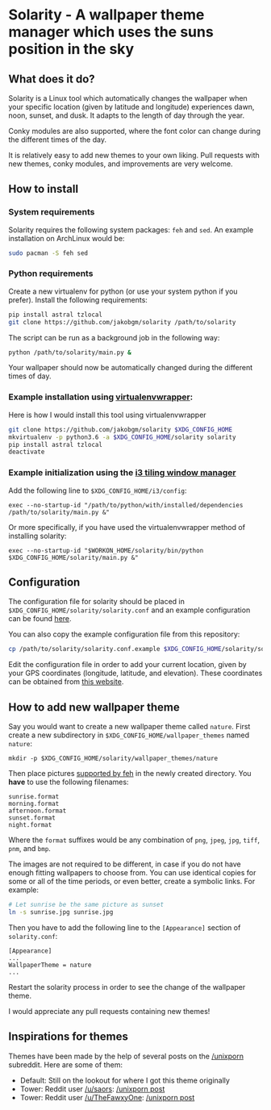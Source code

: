 # Solarity - A wallpaper theme manager which uses the suns position in the sky

## What does it do?
Solarity is a Linux tool which automatically changes the wallpaper when your specific location (given by latitude and longitude) experiences dawn, noon, sunset, and dusk. It adapts to the length of day through the year.

Conky modules are also supported, where the font color can change during the different times of the day.

It is relatively easy to add new themes to your own liking. Pull requests with new themes, conky modules, and improvements are very welcome.

## How to install

### System requirements
Solarity requires the following system packages: `feh` and `sed`. An example installation on ArchLinux would be:

```bash
sudo pacman -S feh sed
```

### Python requirements

Create a new virtualenv for python (or use your system python if you prefer). Install the following requirements:

```bash
pip install astral tzlocal
git clone https://github.com/jakobgm/solarity /path/to/solarity
```

The script can be run as a background job in the following way:

```bash
python /path/to/solarity/main.py &
```

Your wallpaper should now be automatically changed during the different times of day.

### Example installation using [virtualenvwrapper](https://virtualenvwrapper.readthedocs.io/en/latest/):
Here is how I would install this tool using virtualenvwrapper

```bash
git clone https://github.com/jakobgm/solarity $XDG_CONFIG_HOME
mkvirtualenv -p python3.6 -a $XDG_CONFIG_HOME/solarity solarity
pip install astral tzlocal
deactivate
```

### Example initialization using the [i3 tiling window manager](https://github.com/i3/i3)
Add the following line to `$XDG_CONFIG_HOME/i3/config`:

```config
exec --no-startup-id "/path/to/python/with/installed/dependencies /path/to/solarity/main.py &"
```

Or more specifically, if you have used the virtualenvwrapper method of installing solarity:

```config
exec --no-startup-id "$WORKON_HOME/solarity/bin/python $XDG_CONFIG_HOME/solarity/main.py &"
```

## Configuration
The configuration file for solarity should be placed in `$XDG_CONFIG_HOME/solarity/solarity.conf` and an example configuration can be found [here](https://github.com/JakobGM/solarity/blob/master/solarity.conf.example).

You can also copy the example configuration file from this repository:

```bash
cp /path/to/solarity/solarity.conf.example $XDG_CONFIG_HOME/solarity/solarity.conf
```

Edit the configuration file in order to add your current location, given by your GPS coordinates (longitude, latitude, and elevation). These coordinates can be obtained from [this website](https://www.latlong.net/).

## How to add new wallpaper theme
Say you would want to create a new wallpaper theme called `nature`. First create a new subdirectory in `$XDG_CONFIG_HOME/wallpaper_themes` named `nature`:

```
mkdir -p $XDG_CONFIG_HOME/solarity/wallpaper_themes/nature
```

Then place pictures [supported by feh](http://search.cpan.org/~kryde/Image-Base-Imlib2-1/lib/Image/Base/Imlib2.pm#DESCRIPTION) in the newly created directory. You **have** to use the following filenames:

```
sunrise.format
morning.format
afternoon.format
sunset.format
night.format
```

Where the `format` suffixes would be any combination of `png`, `jpeg`, `jpg`, `tiff`, `pnm`, and `bmp`.

The images are not required to be different, in case if you do not have enough fitting wallpapers to choose from. You can use identical copies for some or all of the time periods, or even better, create a symbolic links. For example:

```bash
# Let sunrise be the same picture as sunset
ln -s sunrise.jpg sunrise.jpg
```

Then you have to add the following line to the `[Appearance]` section of `solarity.conf`:

```dosini
[Appearance]
...
WallpaperTheme = nature
...
```

Restart the solarity process in order to see the change of the wallpaper theme.

I would appreciate any pull requests containing new themes!

## Inspirations for themes
Themes have been made by the help of several posts on the [/unixporn](https://reddit.com/r/unixporn) subreddit. Here are some of them:

* Default: Still on the lookout for where I got this theme originally
* Tower: Reddit user [/u/saors](https://reddit.com/u/soars): [/unixporn post](https://www.reddit.com/r/Rainmeter/comments/49phkc/firewatch_chrono_first_theme_includes_parallax/?st=jcktppsn&sh=792fe302)
* Tower: Reddit user [/u/TheFawxyOne](https://reddit.com/u/soars): [/unixporn post](https://www.reddit.com/r/Rainmeter/comments/49fpwz/ocupdate_firewatch_parallax_theme_v150_read/?st=jcktryl8&sh=4022418b)
